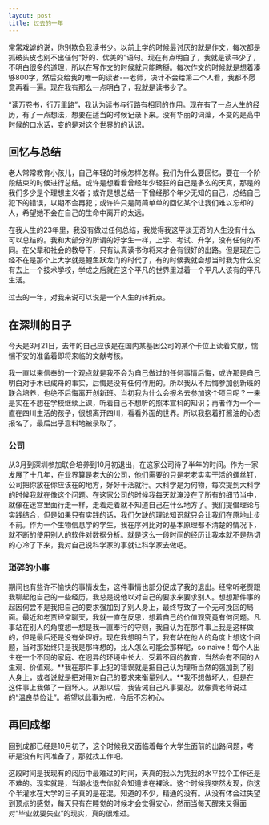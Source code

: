 ```yaml
---
layout: post
title: 过去的一年
---
```


常常戏谑的说，你别欺负我读书少。以前上学的时候最讨厌的就是作文，每次都是抓破头皮也别不出任何“好的、优美的”语句。现在有点明白了，我就是读书少了，不明白很多的道理，所以在写作文的时候就只能瞎掰。每次作文的时候就是想着凑够800字，然后交给我的唯一的读者---老师，决计不会给第二个人看，我都不愿意再看一遍。现在我有那么一点明白了，我就是读书少了。

“读万卷书，行万里路”，我认为读书与行路有相同的作用。现在有了一点人生的经历，有了一点想法，想要在适当的时候记录下来。没有华丽的词藻，不变的是高中时候的口水话，变的是对这个世界的的认识。

## 回忆与总结

老人常常教育小孩儿，自己年轻的时候怎样怎样。我们为什么要回忆，要在一个阶段结束的时候进行总结。或许是想看看曾经年少轻狂的自己是多么的天真，那是的我们多少是个理想主义者；或许是想总结一下曾经那个年少无知的自己，总结自己犯下的错误，以期不会再犯；或许许只是简简单单的回忆某个让我们难以忘却的人，希望她不会在自己的生命中离开的太远。

在我人生的23年里，我没有做过任何总结，我觉得我这平淡无奇的人生没有什么可以总结的。我和大部分的所谓的好学生一样，上学、考试、升学，没有任何的不同。在父辈和社会的教导下，只有认真读书你将来才会有很好的出路。但是现在已经不在是那个上大学就是鲤鱼跃龙门的时代了，有的时候我就会想当时我为什么没有去上一个技术学校，学成之后就在这个平凡的世界里过着一个平凡人该有的平凡生活。

过去的一年，对我来说可以说是一个人生的转折点。

## 在深圳的日子

今天是3月21日，去年的自己应该是在国内某基因公司的某个卡位上读着文献，惴惴不安的准备着即将来临的文献考核。

我一直以来信奉的一个观点就是我不会为自己做过的任何事情后悔，或许那是自己明白对于木已成舟的事实，后悔是没有任何作用的。所以我从不后悔参加创新班的联合培养，也绝不后悔离开创新班。当初我为什么会报名去参加这个项目呢？一来是实在不想在学校继续上课，听着自己不想听的照本宣科的知识；再者作为一个一直在四川生活的孩子，很想离开四川，看看外面的世界。所以我抱着打酱油的心态报名了，最后出乎意料地被录取了。

### 公司

从3月到深圳参加联合培养到10月初退出，在这家公司待了半年的时间。作为一家发展了十几年，在业界算是老大的公司，他们需要的只是老老实实干活的螺丝钉，公司把你放在你应该在的地方，好好干活就行。大科学是为何物，每次提到大科学的时候我就在像这个问题。在这家公司的时候我每天就淹没在了所有的细节当中，就像在迷宫里面行走一样，走着走着就不知道自己在什么地方了。我们提倡理论与实践结合，但是如果只有实践的话，我们欠缺的理论知识就只会让我们在原地止步不前。作为一个生物信息学的学生，我在序列比对的基本原理都不清楚的情况下，就不断的使用别人的软件对数据分析。就是这么一段时间的经历让我本就不是热切的心冷了下来，我对自己说科学家的事就让科学家去做吧。

### 琐碎的小事

期间也有些许不愉快的事情发生，这件事情也部分促成了我的退出。经常听老贾跟我聊起他自己的一些经历，我总是说他以对自己的要求来要求别人。想想那件事的起因何尝不是我把自己的要求强加到了别人身上，最终导致了一个无可挽回的局面。最近和老贾经常聊天，我就一直在反思，想着自己的价值观究竟有何问题。凡事站在别人的角度想一想是我一直奉行的守则，我自认为在那件事上我是这样做的，但是最后还是没有处理好。现在我想明白了，我有站在他人的角度上想这个问题，当时那始终只是我是那样想的，比人怎么可能会那样呢，so naive！每个人出生在一个不同的家庭、在迥异的环境中长大、受着不同的教育，当然会有不同的人生观、价值观。**我在那件事上犯的错误就是把自己认为理所当然的强加到了别人身上，或者说就是把对用对自己的要求来衡量别人。**我不想做坏人，但是在这件事上我做了一回坏人。从那以后，我告诫自己凡事要忍，就像黄老师说过的“温良恭俭让”。希望以此事为戒，今后不忘初心。

## 再回成都

回到成都已经是10月初了，这个时候我又面临着每个大学生面前的出路问题，考研是没有时间准备了，那就找工作吧。

这段时间是我现有的阅历中最难过的时间，天真的我以为凭我的水平找个工作还是不难的。现实就是，当潮水退去你就会知道谁在裸泳。这个时候我突然发现，你这个半灌水在大学的日子真的是在混，知道的不少，精通的没有。从没有体会过失望到顶点的感觉，每天只有在睡觉的时候才会觉得安心，然而当每天醒来又得面对“毕业就要失业”的现实，真的很难过。